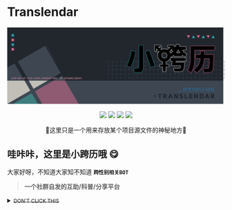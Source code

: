# Translendar
![lib-Header][link-header]  

<!--HTML部分-->
<div align="center">
<img src="https://img.shields.io/github/v/release/MikiLin-wiviw/Translendar?color=3EA5F9&label=versions&logo=CLion&logoColor=3476E0&labelColor=abcdef" />
<img src="https://img.shields.io/github/watchers/MikiLin-wiviw/Translendar?color=6EF9DF&logo=Aseprite&logoColor=1C4F45&labelColor=B6DDD5" />
<img src="https://img.shields.io/github/stars/MikiLin-wiviw/Translendar?color=FFA4C9&logo=Google%20Fit&logoColor=AF3869&labelColor=FCD4E4" />
<img src="https://img.shields.io/github/downloads/MikiLin-wiviw/Translendar/total?color=E2D281&logo=Markdown&logoColor=665E36&labelColor=F2EBCC" />
<p>🔹这里只是一个用来存放某个项目源文件的神秘地方🔹<p>
</div>  

## 哇咔咔，这里是小跨历哦 😋
大家好呀，不知道大家知不知道 **`` 跨性别相关BOT ``**  
> **一个社群自发的互助/科普/分享平台**
<details><summary><del><small>DON'T CLICK THIS</small></del></summary>
<p>

#### 大家好啊，我叫电棍
![lib-OTTO][link-OTTO]

</p>
</details>


<!--以下是链接转储部分-->
[link-header]: /data/images/header.svg
[link-OTTO]: /data/images/OTTO.png 
